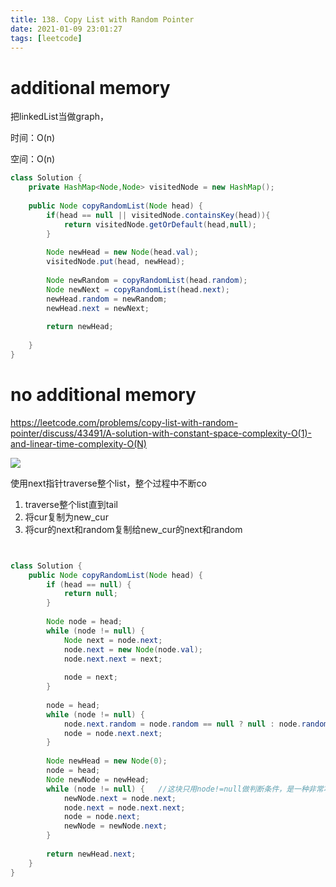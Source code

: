 ```yaml
---
title: 138. Copy List with Random Pointer
date: 2021-01-09 23:01:27
tags: [leetcode]
---
```


# additional memory

把linkedList当做graph，

时间：O(n)

空间：O(n)

```java
class Solution {
    private HashMap<Node,Node> visitedNode = new HashMap();
    
    public Node copyRandomList(Node head) {
        if(head == null || visitedNode.containsKey(head)){
            return visitedNode.getOrDefault(head,null);
        }
        
        Node newHead = new Node(head.val);
        visitedNode.put(head, newHead);
        
        Node newRandom = copyRandomList(head.random);
        Node newNext = copyRandomList(head.next);
        newHead.random = newRandom;
        newHead.next = newNext;
        
        return newHead;
        
    }
}
```





# no additional memory

https://leetcode.com/problems/copy-list-with-random-pointer/discuss/43491/A-solution-with-constant-space-complexity-O(1)-and-linear-time-complexity-O(N)



![](https://raw.githubusercontent.com/hot13399/leetcode-graphic-answer/master/138.%20Copy%20List%20with%20Random%20Pointer.jpg)

使用next指针traverse整个list，整个过程中不断co

1. traverse整个list直到tail
2. 将cur复制为new_cur
3. 将cur的next和random复制给new_cur的next和random

```java


class Solution {
    public Node copyRandomList(Node head) {
        if (head == null) {
            return null;
        }
        
        Node node = head;
        while (node != null) {
            Node next = node.next;
            node.next = new Node(node.val);
            node.next.next = next;
            
            node = next;
        }
        
        node = head;
        while (node != null) {
            node.next.random = node.random == null ? null : node.random.next;
            node = node.next.next;
        }
        
        Node newHead = new Node(0);
        node = head;
        Node newNode = newHead;
        while (node != null) {   //这块只用node!=null做判断条件，是一种非常巧妙的方式
            newNode.next = node.next;
            node.next = node.next.next;
            node = node.next;
            newNode = newNode.next;
        }
        
        return newHead.next;
    }
}
```

